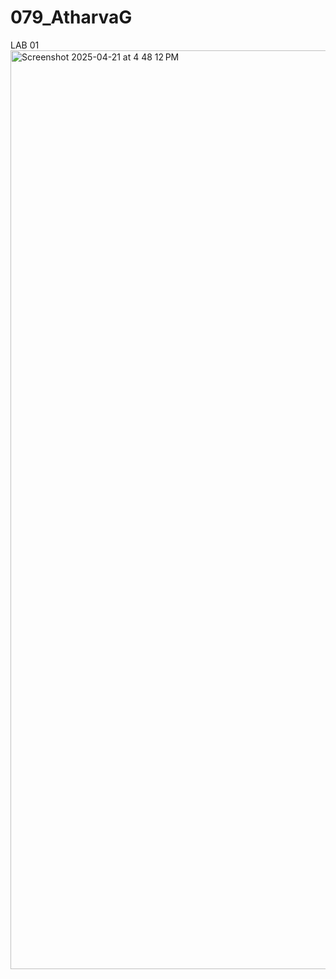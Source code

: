 # 079_AtharvaG
LAB 01
<img width="1470" alt="Screenshot 2025-04-21 at 4 48 12 PM" src="https://github.com/user-attachments/assets/c510e8b6-ea58-4664-a910-0b520077daa4" />
